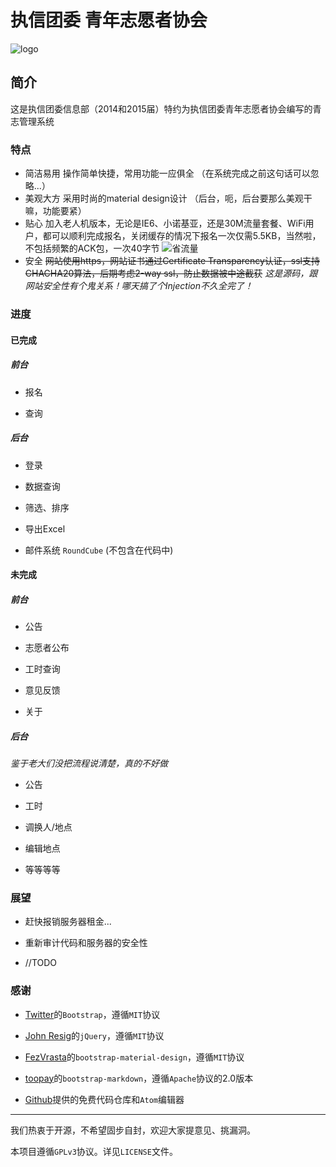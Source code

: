 # 执信团委 青年志愿者协会

![logo](http://i12.tietuku.com/df3be5ffeab2dae3.png)

## 简介

这是执信团委信息部（2014和2015届）特约为执信团委青年志愿者协会编写的青志管理系统

### 特点

* 简洁易用
  操作简单快捷，常用功能一应俱全
  （在系统完成之前这句话可以忽略...）
* 美观大方
  采用时尚的material design设计
  （后台，呃，后台要那么美观干嘛，功能要紧）
* 贴心
  加入老人机版本，无论是IE6、小诺基亚，还是30M流量套餐、WiFi用户，都可以顺利完成报名，关闭缓存的情况下报名一次仅需5.5KB，当然啦，不包括频繁的ACK包，一次40字节
  ![省流量](http://i13.tietuku.com/88b89f099ca99888.png)
* 安全
  ~~网站使用https，网站证书通过Certificate Transparency认证，ssl支持CHACHA20算法，后期考虑2-way ssl，防止数据被中途截获~~
  *这是源码，跟网站安全性有个鬼关系！哪天搞了个Injection不久全完了！*

### 进度

#### 已完成

##### 前台

* 报名

* 查询

##### 后台

* 登录

* 数据查询

* 筛选、排序

* 导出Excel

* 邮件系统 `RoundCube` (不包含在代码中)

#### 未完成

##### 前台

* 公告

* 志愿者公布

* 工时查询

* 意见反馈

* 关于

##### 后台

*鉴于老大们没把流程说清楚，真的不好做*

* 公告

* 工时

* 调换人/地点

* 编辑地点

* 等等等等

### 展望

* 赶快报销服务器租金...

* 重新审计代码和服务器的安全性

* //TODO

### 感谢

* [Twitter](https://twitter.com/)的`Bootstrap`，遵循`MIT`协议

* [John Resig](https://jquery.org/)的`jQuery`，遵循`MIT`协议

* [FezVrasta](https://github.com/FezVrasta)的`bootstrap-material-design`，遵循`MIT`协议

* [toopay](https://github.com/toopay/bootstrap-markdown)的`bootstrap-markdown`，遵循`Apache`协议的2.0版本

* [Github](https://github.com)提供的免费代码仓库和`Atom`编辑器

***

我们热衷于开源，不希望固步自封，欢迎大家提意见、挑漏洞。

本项目遵循`GPLv3`协议。详见`LICENSE`文件。
